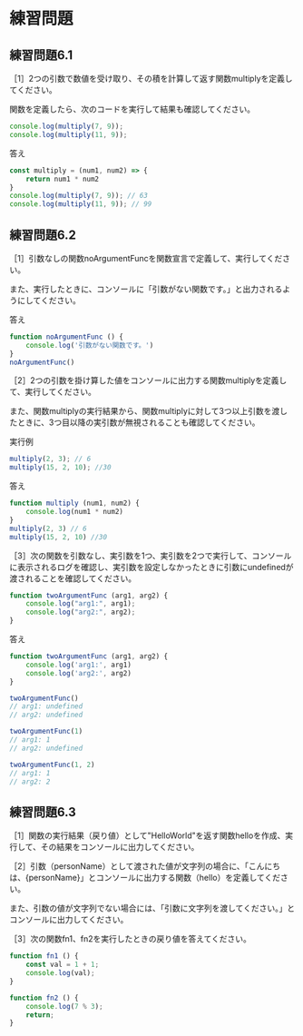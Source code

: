 # 練習問題

## 練習問題6.1

［1］2つの引数で数値を受け取り、その積を計算して返す関数multiplyを定義してください。

関数を定義したら、次のコードを実行して結果も確認してください。

```javascript
console.log(multiply(7, 9));
console.log(multiply(11, 9));
```

答え

```javascript
const multiply = (num1, num2) => {
	return num1 * num2
}
console.log(multiply(7, 9)); // 63
console.log(multiply(11, 9)); // 99
```

## 練習問題6.2

［1］引数なしの関数noArgumentFuncを関数宣言で定義して、実行してください。

また、実行したときに、コンソールに「引数がない関数です。」と出力されるようにしてください。

答え

```javascript
function noArgumentFunc () {
	console.log('引数がない関数です。')
}
noArgumentFunc()
````

［2］2つの引数を掛け算した値をコンソールに出力する関数multiplyを定義して、実行してください。

また、関数multiplyの実行結果から、関数multiplyに対して3つ以上引数を渡したときに、3つ目以降の実引数が無視されることも確認してください。

実行例

```javascript
multiply(2, 3); // 6
multiply(15, 2, 10); //30
```

答え

```javascript
function multiply (num1, num2) {
	console.log(num1 * num2)
}
multiply(2, 3) // 6
multiply(15, 2, 10) //30
```

［3］次の関数を引数なし、実引数を1つ、実引数を2つで実行して、コンソールに表示されるログを確認し、実引数を設定しなかったときに引数にundefinedが渡されることを確認してください。

```javascript
function twoArgumentFunc (arg1, arg2) {
	console.log("arg1:", arg1);
	console.log("arg2:", arg2);
}
```

答え

```javascript
function twoArgumentFunc (arg1, arg2) {
	console.log('arg1:', arg1)
	console.log('arg2:', arg2)
}

twoArgumentFunc()
// arg1: undefined
// arg2: undefined

twoArgumentFunc(1)
// arg1: 1
// arg2: undefined

twoArgumentFunc(1, 2)
// arg1: 1
// arg2: 2
```

## 練習問題6.3

［1］関数の実行結果（戻り値）として"HelloWorld"を返す関数helloを作成、実行して、その結果をコンソールに出力してください。

［2］引数（personName）として渡された値が文字列の場合に、「こんにちは、{personName}」とコンソールに出力する関数（hello）を定義してください。

また、引数の値が文字列でない場合には、「引数に文字列を渡してください。」とコンソールに出力してください。

［3］次の関数fn1、fn2を実行したときの戻り値を答えてください。

```javascript
function fn1 () {
	const val = 1 + 1;
	console.log(val);
}

function fn2 () {
	console.log(7 % 3);
	return;
}
```
